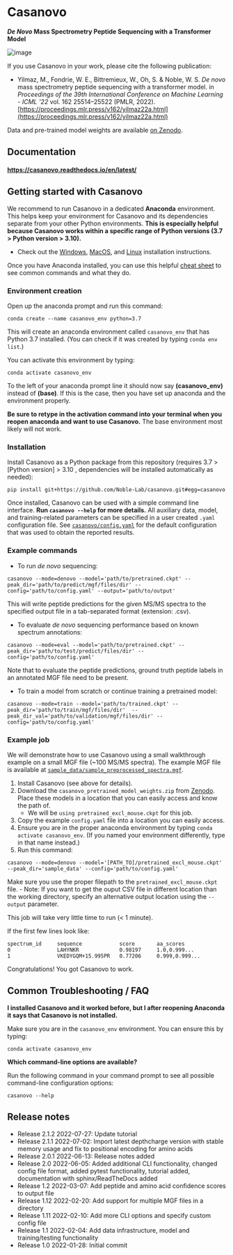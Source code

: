 # Casanovo

**_De Novo_ Mass Spectrometry Peptide Sequencing with a Transformer Model**

![image](https://user-images.githubusercontent.com/32707537/152622912-ca87da20-a64c-4e3f-9ca1-721c6b0d9c64.png)

If you use Casanovo in your work, please cite the following publication:

- Yilmaz, M., Fondrie, W. E., Bittremieux, W., Oh, S. & Noble, W. S. *De novo* mass spectrometry peptide sequencing with a transformer model. in *Proceedings of the 39th International Conference on Machine Learning - ICML '22* vol. 162 25514–25522 (PMLR, 2022). [https://proceedings.mlr.press/v162/yilmaz22a.html](https://proceedings.mlr.press/v162/yilmaz22a.html)

Data and pre-trained model weights are available [on Zenodo](https://zenodo.org/record/6791263).

## Documentation

#### https://casanovo.readthedocs.io/en/latest/

## Getting started with Casanovo

We recommend to run Casanovo in a dedicated **Anaconda** environment.
This helps keep your environment for Casanovo and its dependencies separate from your other Python environments.
**This is especially helpful because Casanovo works within a specific range of Python versions (3.7 > Python version > 3.10).**

- Check out the [Windows](https://docs.anaconda.com/anaconda/install/windows/#), [MacOS](https://docs.anaconda.com/anaconda/install/mac-os/), and [Linux](https://docs.anaconda.com/anaconda/install/linux/) installation instructions.

Once you have Anaconda installed, you can use this helpful [cheat sheet](https://docs.conda.io/projects/conda/en/4.6.0/_downloads/52a95608c49671267e40c689e0bc00ca/conda-cheatsheet.pdf) to see common commands and what they do.

### Environment creation

Open up the anaconda prompt and run this command:

```
conda create --name casanovo_env python=3.7
```

This will create an anaconda environment called `casanovo_env` that has Python 3.7 installed.
(You can check if it was created by typing `conda env list`.)

You can activate this environment by typing:

```
conda activate casanovo_env
```

To the left of your anaconda prompt line it should now say **(casanovo_env)** instead of **(base)**.
If this is the case, then you have set up anaconda and the environment properly.

**Be sure to retype in the activation command into your terminal when you reopen anaconda and want to use Casanovo.**
The base environment most likely will not work.

### Installation

Install Casanovo as a Python package from this repository (requires 3.7 > [Python version] > 3.10 , dependencies will be installed automatically as needed):

```
pip install git+https://github.com/Noble-Lab/casanovo.git#egg=casanovo
```

Once installed, Casanovo can be used with a simple command line interface.
**Run `casanovo --help` for more details.**
All auxiliary data, model, and training-related parameters can be specified in a user created `.yaml` configuration file.
See [`casanovo/config.yaml`](https://github.com/Noble-Lab/casanovo/blob/main/casanovo/config.yaml) for the default configuration that was used to obtain the reported results.

### Example commands

- To run _de novo_ sequencing:

```
casanovo --mode=denovo --model='path/to/pretrained.ckpt' --peak_dir='path/to/predict/mgf/files/dir' --config='path/to/config.yaml' --output='path/to/output'
```

This will write peptide predictions for the given MS/MS spectra to the specified output file in a tab-separated format (extension: .csv).

- To evaluate _de novo_ sequencing performance based on known spectrum annotations:

```
casanovo --mode=eval --model='path/to/pretrained.ckpt' --peak_dir='path/to/test/predict/files/dir' --config='path/to/config.yaml'
```

Note that to evaluate the peptide predictions, ground truth peptide labels in an annotated MGF file need to be present.

- To train a model from scratch or continue training a pretrained model:

```
casanovo --mode=train --model='path/to/trained.ckpt' --peak_dir='path/to/train/mgf/files/dir'  --peak_dir_val='path/to/validation/mgf/files/dir' --config='path/to/config.yaml'
```

### Example job

We will demonstrate how to use Casanovo using a small walkthrough example on a small MGF file (~100 MS/MS spectra).
The example MGF file is available at [`sample_data/sample_preprocessed_spectra.mgf`](https://github.com/Noble-Lab/casanovo/blob/main/sample_data/sample_preprocessed_spectra.mgf`).

1. Install Casanovo (see above for details).
2. Download the `casanovo_pretrained_model_weights.zip` from [Zenodo](https://zenodo.org/record/6791263). Place these models in a location that you can easily access and know the path of.
    - We will be `using pretrained_excl_mouse.ckpt` for this job.
3. Copy the example `config.yaml` file into a location you can easily access. 
4. Ensure you are in the proper anaconda environment by typing `conda activate casanovo_env`. (If you named your environment differently, type in that name instead.)
5. Run this command:
```
casanovo --mode=denovo --model='[PATH_TO]/pretrained_excl_mouse.ckpt' --peak_dir='sample_data' --config='path/to/config.yaml'
```
Make sure you use the proper filepath to the `pretrained_excl_mouse.ckpt` file.
    - Note: If you want to get the ouput CSV file in different location than the working directory, specify an alternative output location using the `--output` parameter.

This job will take very little time to run (< 1 minute).

If the first few lines look like:

```
spectrum_id     sequence            score       aa_scores
0               LAHYNKR             0.98197     1.0,0.999...
1               VKEDYGQM+15.995PR   0.77206     0.999,0.999...
```

Congratulations! You got Casanovo to work.

## Common Troubleshooting / FAQ

**I installed Casanovo and it worked before, but I after reopening Anaconda it says that Casanovo is not installed.**

Make sure you are in the `casanovo_env` environment. You can ensure this by typing:

```
conda activate casanovo_env
```

**Which command-line options are available?**

Run the following command in your command prompt to see all possible command-line configuration options:
```
casanovo --help
```

## Release notes

- Release 2.1.2 2022-07-27: Update tutorial
- Release 2.1.1 2022-07-02: Import latest depthcharge version with stable memory usage and fix to positional encoding for amino acids
- Release 2.0.1 2022-06-13: Release notes added
- Release 2.0 2022-06-05: Added additional CLI functionality, changed config file format, added pytest functionality, tutorial added, documentation with sphinx/ReadTheDocs added
- Release 1.2 2022-03-07: Add peptide and amino acid confidence scores to output file
- Release 1.12 2022-02-20: Add support for multiple MGF files in a directory
- Release 1.11 2022-02-10: Add more CLI options and specify custom config file
- Release 1.1 2022-02-04: Add data infrastructure, model and training/testing functionality
- Release 1.0 2022-01-28: Initial commit

